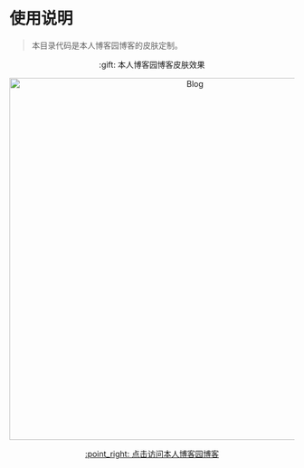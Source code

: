 # 使用说明

> 本目录代码是本人博客园博客的皮肤定制。

<p align="center">
  :gift: 本人博客园博客皮肤效果
</p>

<p align="center">
  <img src="https://files.cnblogs.com/files/JackpotHan/2018-09-05_143523.bmp" alt="Blog" width="640">
</p>

<p align="center">
  <a href="http://www.cnblogs.com/JackpotHan" target="_blank">:point_right: 点击访问本人博客园博客</a>
</p>

